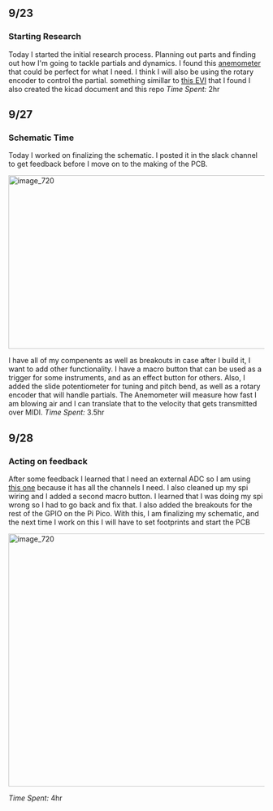 ## 9/23
### Starting Research
Today I started the initial research process. Planning out parts and finding out how I'm going to tackle partials and dynamics.
I found this [anemometer](https://moderndevice.com/products/wind-sensor) that could be perfect for what I need. I think I will also be using the rotary encoder to control the partial. something simillar to [this EVI](https://berglundinstruments.com/nuevi-trumpet-horn-tuba-fingering-instrument/) that I found
I also created the kicad document and this repo
*Time Spent:* 2hr

## 9/27
### Schematic Time
Today I worked on finalizing the schematic. I posted it in the slack channel to get feedback before I move on to the making of the PCB.

<img width="720" height="341" alt="image_720" src="https://github.com/user-attachments/assets/2701ca05-c274-4f45-8e1f-a2893895d355" />

I have all of my compenents as well as breakouts in case after I build it, I want to add other functionality.
I have a macro button that can be used as a trigger for some instruments, and as an effect button for others.
Also, I added the slide potentiometer for tuning and pitch bend, as well as a rotary encoder that will handle partials.
The Anemometer will measure how fast I am blowing air and I can translate that to the velocity that gets transmitted over MIDI.
*Time Spent:* 3.5hr

## 9/28
### Acting on feedback

After some feedback I learned that I need an external ADC so I am using [this one](https://www.adafruit.com/product/856?srsltid=AfmBOoqUDW9lRRgYDhqV9-GxvOzXFku9BKXl2naoguj5eppcnvzZRftK) because it has all the channels I need. I also cleaned up my spi wiring and I added a second macro button.
I learned that I was doing my spi wrong so I had to go back and fix that. I also added the breakouts for the rest of the GPIO on the Pi Pico. With this, I am finalizing my schematic, and the next time I work on this I will have to set footprints and start the PCB

<img width="719" height="497" alt="image_720" src="https://github.com/user-attachments/assets/f0096611-a472-4240-b529-b03618de0f42" />

*Time Spent:* 4hr
